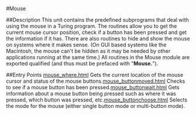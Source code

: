 
#Mouse

##Description
This unit contains the predefined subprograms that deal with using the mouse in a Turing program. The routines allow you to get the current mouse cursor position, check if a button has been pressed and get the information if it has. There are also routines to hide and show the mouse on systems where it makes sense. (On GUI based systems like the Macintosh, the mouse can't be hidden as it may be needed by other applications running at the same time.)
All routines in the Mouse module are exported qualified (and thus must be prefaced with "**Mouse.**").

##Entry Points
[mouse_where.html](**Where**) Gets the current location of the mouse cursor and status of the mouse buttons.[mouse_buttonmoved.html](**ButtonMoved**) Checks to see if a mouse button has been pressed.[mouse_buttonwait.html](**ButtonWait**) Gets information about a mouse button being pressed such as where it was pressed, which button was pressed, etc.[mouse_buttonchoose.html](**ButtonChoose**) Selects the mode for the mouse (either single button mode or multi-button mode).
